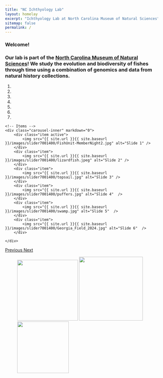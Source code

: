 ```yaml
---
title: "NC Ichthyology Lab"
layout: homelay
excerpt: "Ichthyology Lab at North Carolina Museum of Natural Sciences"
sitemap: false
permalink: /
---
```


### Welcome! 

### Our lab is part of the [North Carolina Museum of Natural Sciences](http://www.naturalsciences.org)! We study the evolution and biodiversity of fishes through time using a combination of genomics and data from natural history collections. 




<div markdown="0" id="carousel" class="carousel slide" data-ride="carousel" data-interval="4000" data-pause="hover" >
    <!-- Menu -->
    <ol class="carousel-indicators">
        <li data-target="#carousel" data-slide-to="0" class="active"></li>
        <li data-target="#carousel" data-slide-to="1"></li>
        <li data-target="#carousel" data-slide-to="2"></li>
        <li data-target="#carousel" data-slide-to="3"></li>
        <li data-target="#carousel" data-slide-to="4"></li>
        <li data-target="#carousel" data-slide-to="5"></li>
        <li data-target="#carousel" data-slide-to="6"></li>
    </ol>

    <!-- Items -->
    <div class="carousel-inner" markdown="0">
        <div class="item active">
            <img src="{{ site.url }}{{ site.baseurl }}/images/slider7001400/FishUnit-MemberNight2.jpg" alt="Slide 1" />
        </div>
        <div class="item">
            <img src="{{ site.url }}{{ site.baseurl }}/images/slider7001400/lizardfish.jpeg" alt="Slide 2" />
        </div>
        <div class="item">
            <img src="{{ site.url }}{{ site.baseurl }}/images/slider7001400/topsail.jpg" alt="Slide 3" />
        </div>
        <div class="item">
            <img src="{{ site.url }}{{ site.baseurl }}/images/slider7001400/puffers.jpg" alt="Slide 4"  />
        </div>
        <div class="item">
            <img src="{{ site.url }}{{ site.baseurl }}/images/slider7001400/swamp.jpg" alt="Slide 5"  />
        </div>
        <div class="item">
            <img src="{{ site.url }}{{ site.baseurl }}/images/slider7001400/Georgia_Field_2024.jpg" alt="Slide 6"  />
        </div>

    </div>
  <a class="left carousel-control" href="#carousel" role="button" data-slide="prev">
    <span class="glyphicon glyphicon-chevron-left" aria-hidden="true"></span>
    <span class="sr-only">Previous</span>
  </a>
  <a class="right carousel-control" href="#carousel" role="button" data-slide="next">
    <span class="glyphicon glyphicon-chevron-right" aria-hidden="true"></span>
    <span class="sr-only">Next</span>
  </a>
</div>


<figure class="fourth">
  <img src="{{ site.url }}{{ site.baseurl }}/images/logopic/NCIL-logo.jpg" style="width: 200px">
  <img src="{{ site.url }}{{ site.baseurl }}/images/logopic/Logo_NCMNS.jpg" style="width: 210px">
  <img src="{{ site.url }}{{ site.baseurl }}/images/logopic/ncsu.jpg" style="width: 170px">
</figure>
